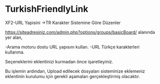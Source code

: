 # TurkishFriendlyLink
XF2-URL Yapisini ->TR Karakter Sistemine Göre Düzenler

https://siteadresiniz.com/admin.php?options/groups/basicBoard/ alanında yer alan,

-Arama motoru dostu URL yapısını kullan.
-URL Türkçe karakterleri kullanma.

Seçeneklerini eklentinizi kurmadan önce işaretleyiniz. 

Bu işlemin ardından, 
Upload edilecek dosyaları sisteminize eklemeniz eklentinin kurulumu için gerekli aşamaları gerçekleştirmiş olacaktır.
